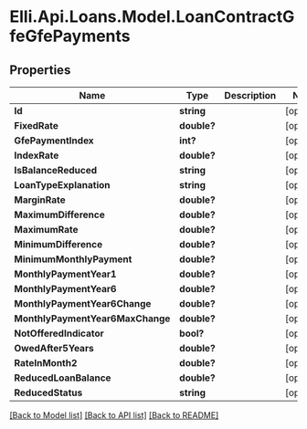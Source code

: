 # Elli.Api.Loans.Model.LoanContractGfeGfePayments
## Properties

Name | Type | Description | Notes
------------ | ------------- | ------------- | -------------
**Id** | **string** |  | [optional] 
**FixedRate** | **double?** |  | [optional] 
**GfePaymentIndex** | **int?** |  | [optional] 
**IndexRate** | **double?** |  | [optional] 
**IsBalanceReduced** | **string** |  | [optional] 
**LoanTypeExplanation** | **string** |  | [optional] 
**MarginRate** | **double?** |  | [optional] 
**MaximumDifference** | **double?** |  | [optional] 
**MaximumRate** | **double?** |  | [optional] 
**MinimumDifference** | **double?** |  | [optional] 
**MinimumMonthlyPayment** | **double?** |  | [optional] 
**MonthlyPaymentYear1** | **double?** |  | [optional] 
**MonthlyPaymentYear6** | **double?** |  | [optional] 
**MonthlyPaymentYear6Change** | **double?** |  | [optional] 
**MonthlyPaymentYear6MaxChange** | **double?** |  | [optional] 
**NotOfferedIndicator** | **bool?** |  | [optional] 
**OwedAfter5Years** | **double?** |  | [optional] 
**RateInMonth2** | **double?** |  | [optional] 
**ReducedLoanBalance** | **double?** |  | [optional] 
**ReducedStatus** | **string** |  | [optional] 

[[Back to Model list]](../README.md#documentation-for-models) [[Back to API list]](../README.md#documentation-for-api-endpoints) [[Back to README]](../README.md)

